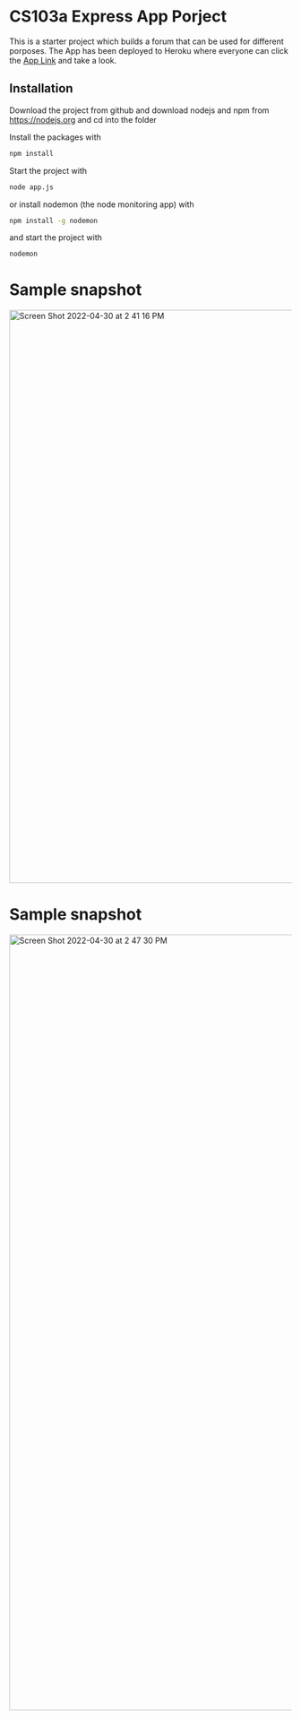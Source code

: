 # CS103a Express App Porject

This is a starter project which builds a forum that can be used for different porposes. The App has been deployed to Heroku where everyone can click the [App Link](https://pure-gorge-05438.herokuapp.com/) and take a look.

## Installation
Download the project from github and download nodejs and npm from https://nodejs.org
and cd into the folder

Install the packages with
``` bash
npm install
```
Start the project with
``` bash
node app.js
```
or install nodemon (the node monitoring app) with
``` bash
npm install -g nodemon
```
and start the project with
``` bash
nodemon
```
# Sample snapshot
<img width="1023" alt="Screen Shot 2022-04-30 at 2 41 16 PM" src="https://user-images.githubusercontent.com/66043240/166118567-7b347525-8be1-457d-82c1-9915f643a67f.png">


# Sample snapshot
<img width="1385" alt="Screen Shot 2022-04-30 at 2 47 30 PM" src="https://user-images.githubusercontent.com/66043240/166118689-56a52e44-5fb0-41ae-99fe-28eb46c6ea24.png">




